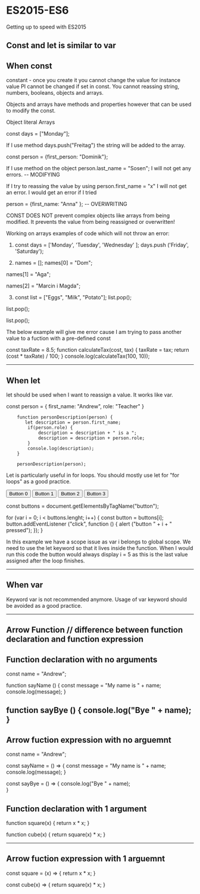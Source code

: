 # ES2015-ES6
Getting up to speed with ES2015


Const and let is similar to var
--------------------------
When const
--------------------------
constant - once you create it you cannot change the value for instance value PI cannot be changed if set in const. You cannot reassing string, numbers, booleans, objects and arrays. 

Objects and arrays have methods and properties however that can be used to modify the const. 

Object literal 
Arrays

const days = ["Monday"];

If I use method days.push("Freitag") the string will be added to the array. 

const person = {first_person: "Dominik"};

If I use method on the object person.last_name = "Sosen"; I will not get any errors. -- MODIFYING 

If I try to reassing the value by using person.first_name = "x" I will not get an error. I would get an error if I tried 

person = {first_name: "Anna" }; -- OVERWRITING

CONST DOES NOT prevent complex objects like arrays from being modified. It prevents the value from being reassigned or overwritten! 

Working on arrays examples of code which will not throw an error: 

1. const days = ['Monday', 'Tuesday', 'Wednesday' ];
days.push ('Friday', 'Saturday');

2. names = [];
names[0] = "Dom";

names[1] = "Aga"; 

names[2] = "Marcin i Magda";

3. const list = ["Eggs", "Milk", "Potato"];
list.pop();

list.pop();

list.pop();

The below example will give me error cause I am trying to pass another value to a fuction with a pre-defined const

const taxRate = 8.5;
function calculateTax(cost, tax) {
  taxRate = tax;
  return (cost * taxRate) / 100;
}
console.log(calculateTax(100, 10));

--------------------------
When let
--------------------------
let should be used when I want to reassign a value. It works like var. 

const person = {
            first_name: "Andrew",
            role: "Teacher"
        }
    
        function personDescription(person) {
           let description = person.first_name;
            if(person.role) {
                description = description + " is a ";
                description = description + person.role;
            }
            console.log(description);
        }
    
        personDescription(person);

Let is particularly useful in for loops. You should mostly use let for "for loops" as a good practice. 

<button> Button 0 </button>
<button> Button 1 </button>
<button> Button 2 </button>
<button> Button 3 </button>

const buttons = document.getElementsByTagName("button");

for (var i = 0; i < buttons.lenght; i++) {
   const button = buttons[i]; 
   button.addEventListener ("click", function () {
      alert ("button " + i + " pressed"); 
   });
}

In this example we have a scope issue as var i belongs to global scope. We need to use the let keyword so that it lives inside the function. When I would run this code the button would always display i = 5 as this is the last value assigned after the loop finishes. 


--------------------------
When var
--------------------------
Keyword var is not recommended anymore. Usage of var keyword should be avoided as a good practice. 


--------------------------
Arrow Function // difference between function declaration and function expression
--------------------------

Function declaration with no arguments 
--------------------------
const name = "Andrew";

function sayName ()  {
    const message = "My name is " + name;
    console.log(message);
}

function sayBye () {
  console.log("Bye " + name);  
} 
--------------------------
Arrow fuction expression with no arguemnt
--------------------------

const name = "Andrew";

const sayName = () => {
    const message = "My name is " + name;
    console.log(message);
}

const sayBye = () => {
  console.log("Bye " + name);  
} 

Function declaration with 1 argument
--------------------------


function square(x) {
    return x * x;
}

function cube(x) {
    return square(x) * x;
}

--------------------------
Arrow fuction expression with 1 arguemnt
--------------------------

const square = (x) => {
    return x * x;
}

const cube(x) => {
    return square(x) * x;
}

